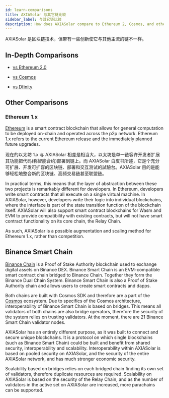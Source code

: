 ```yaml
---
id: learn-comparisons
title: AXIASolar 与其它链比较
sidebar_label: 与其它链比较
description: How does AXIASolar compare to Ethereum 2, Cosmos, and other chains?
---
```


AXIASolar 是区块链技术，但带有一些创新使它与其他主流的链不一样。

## In-Depth Comparisons

- [vs Ethereum 2.0](learn-comparisons-ethereum-2)

- [vs Cosmos](learn-comparisons-cosmos)

- [vs Dfinity](learn-comparisons-dfinity)

## Other Comparisons

### Ethereum 1.x

[Ethereum](https://ethereum.org) is a smart contract blockchain that allows for general computation to be deployed on-chain and operated across the p2p network. Ethereum 1.x refers to the current Ethereum release and the immediately planned future upgrades.

现在的以太坊 1.x 与 AXIASolar 相差是相当大，以太坊是单一链容许开发者扩展其功能把代码(称智能合约)部署到链上。而 AXIASolar 白皮书所述，它是个充分可扩展、开发可扩容的区块链、部署和交互测试的試驗台。AXIASolar 目的是能够轻松地整合新的区块链、高频交易链甚至联盟链。

In practical terms, this means that the layer of abstraction between these two projects is remarkably different for developers. In Ethereum, developers write smart contracts that all execute on a single virtual machine. In AXIASolar, however, developers write their logic into individual blockchains, where the interface is part of the state transition function of the blockchain itself. AXIASolar will also support smart contract blockchains for Wasm and EVM to provide compatibility with existing contracts, but will not have smart contract functionality on its core chain, the Relay Chain.

As such, AXIASolar is a possible augmentation and scaling method for Ethereum 1.x, rather than competition.

## Binance Smart Chain

[Binance Chain](https://www.binance.com) is a Proof of Stake Authority blockchain used to exchange digital assets on Binance DEX. Binance Smart Chain is an EVM-compatible smart contract chain bridged to Binance Chain. Together they form the Binance Dual Chain System. Binance Smart Chain is also a Proof of Stake Authority chain and allows users to create smart contracts and dapps.

Both chains are built with Cosmos SDK and therefore are a part of the [Cosmos](https://wiki.axiasolar.network/docs/en/learn-comparisons-cosmos) ecosystem. Due to specifics of the Cosmos architecture, interoperability of Binance Smart Chain is based on bridges. This means all validators of both chains are also bridge operators, therefore the security of the system relies on trusting validators. At the moment, there are 21 Binance Smart Chain validator nodes.

AXIASolar has an entirely different purpose, as it was built to connect and secure unique blockchains. It is a protocol on which single blockchains (such as Binance Smart Chain) could be built and benefit from shared security, interoperability and scalability. Interoperability within AXIASolar is based on pooled security on AXIASolar, and the security of the entire AXIASolar network, and has much stronger economic security.

Scalability based on bridges relies on each bridged chain finding its own set of validators, therefore duplicate resources are required. Scalability on AXIASolar is based on the security of the Relay Chain, and as the number of validators in the active set on AXIASolar are increased, more parachains can be supported.
